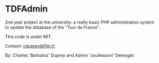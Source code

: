 TDFAdmin
========

2nd year project at the university: a really basic PHP administration system to update the database of the "Tour de France".

This code is under MIT.

Contact: cduprey@f1m.fr

By: Charles 'Barbatos' Duprey and Adrien 'soullessoni' Demoget
